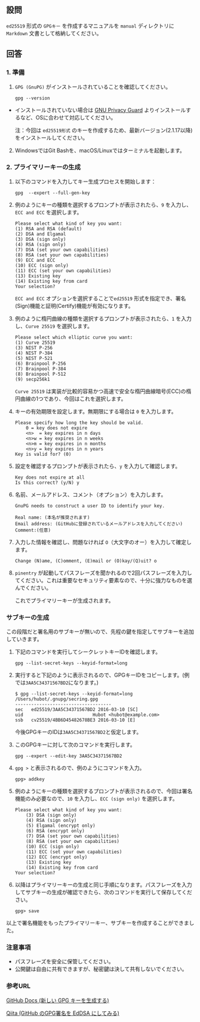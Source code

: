 ## 設問

`ed25519` 形式の `GPGキー` を作成するマニュアルを `manual` ディレクトリに `Markdown` 文書として格納してください。

## 回答

### 1. 準備

1. `GPG (GnuPG)` がインストールされていることを確認してください。

    ```
    gpg --version
    ```

  - インストールされていない場合は [GNU Privacy Guard](https://www.gnupg.org/download/) よりインストールするなど、OSに合わせて対応してください。

    注：今回は `ed25519形式` のキーを作成するため、最新バージョン(2.1.17以降)をインストールしてください。

2. WindowsではGit Bashを、macOS/Linuxではターミナルを起動します。

### 2. プライマリーキーの生成

1. 以下のコマンドを入力してキー生成プロセスを開始します：

    ```
    gpg  --expert --full-gen-key   
    ```

2. 例のようにキーの種類を選択するプロンプトが表示されたら、`9` を入力し、`ECC and ECC` を選択します。

    ```
    Please select what kind of key you want:
    (1) RSA and RSA (default)
    (2) DSA and Elgamal
    (3) DSA (sign only)
    (4) RSA (sign only)
    (7) DSA (set your own capabilities)
    (8) RSA (set your own capabilities)
    (9) ECC and ECC
    (10) ECC (sign only)
    (11) ECC (set your own capabilities)
    (13) Existing key
    (14) Existing key from card
    Your selection?
    ```

    `ECC and ECC` オプションを選択することで`ed25519` 形式を指定でき、署名(Sign)機能と証明(Certify)機能が有効になります。

3. 例のように楕円曲線の種類を選択するプロンプトが表示されたら、`1` を入力し、`Curve 25519` を選択します。

    ```
    Please select which elliptic curve you want:
    (1) Curve 25519
    (3) NIST P-256
    (4) NIST P-384
    (5) NIST P-521
    (6) Brainpool P-256
    (7) Brainpool P-384
    (8) Brainpool P-512
    (9) secp256k1
    ```

     `Curve 25519` は実装が比較的容易かつ高速で安全な楕円曲線暗号(ECC)の楕円曲線の1つであり、今回はこれを選択します。

4. キーの有効期限を設定します。無期限にする場合は `0` を入力します。

    ```
    Please specify how long the key should be valid.
        0 = key does not expire
        <n>  = key expires in n days
        <n>w = key expires in n weeks
        <n>m = key expires in n months
        <n>y = key expires in n years
    Key is valid for? (0) 
    ```

5. 設定を確認するプロンプトが表示されたら、`y` を入力して確認します。

    ```
    Key does not expire at all
    Is this correct? (y/N) y
    ```

6. 名前、メールアドレス、コメント（オプション）を入力します。

    ```
    GnuPG needs to construct a user ID to identify your key.

    Real name: (本名が推奨されます)
    Email address: (GitHubに登録されているメールアドレスを入力してください)
    Comment:(任意)
    ```

7. 入力した情報を確認し、問題なければ `O`（大文字のオー）を入力して確定します。

    ```
    Change (N)ame, (C)omment, (E)mail or (O)kay/(Q)uit? o
    ```

8. `pinentry` が起動してパスフレーズを聞かれるので2回パスフレーズを入力してください。これは重要なセキュリティ要素なので、十分に強力なものを選んでください。

    これでプライマリーキーが生成されます。

### サブキーの生成

この段階だと署名用のサブキーが無いので、先程の鍵を指定してサブキーを追加していきます。

1. 下記のコマンドを実行してシークレットキーIDを確認します。

    ```
    gpg --list-secret-keys --keyid-format=long
    ```

2. 実行すると下記のように表示されるので、GPGキーIDをコピーします。(例では`3AA5C34371567BD2`になります。)

    ```
    $ gpg --list-secret-keys --keyid-format=long
    /Users/hubot/.gnupg/secring.gpg
    ------------------------------------
    sec   ed25519/3AA5C34371567BD2 2016-03-10 [SC]
    uid                          Hubot <hubot@example.com>
    ssb   cv25519/4BB6D45482678BE3 2016-03-10 [E]
    ```

    今後GPGキーのIDは`3AA5C34371567BD2`と仮定します。

3. このGPGキーに対して次のコマンドを実行します。

    ```
    gpg --expert --edit-key 3AA5C34371567BD2
    ```

4. `gpg >` と表示されるので、例のようにコマンドを入力。

   ```
   gpg> addkey
   ```

5. 例のようにキーの種類を選択するプロンプトが表示されるので、今回は署名機能のみ必要なので、`10` を入力し、`ECC (sign only)` を選択します。

    ```
    Please select what kind of key you want:
        (3) DSA (sign only)
        (4) RSA (sign only)
        (5) Elgamal (encrypt only)
        (6) RSA (encrypt only)
        (7) DSA (set your own capabilities)
        (8) RSA (set your own capabilities)
        (10) ECC (sign only)
        (11) ECC (set your own capabilities)
        (12) ECC (encrypt only)
        (13) Existing key
        (14) Existing key from card
    Your selection?
    ```

6. 以降はプライマリーキーの生成と同じ手順になります。パスフレーズを入力してサブキーの生成が確認できたら、次のコマンドを実行して保存してください。

    ```
    gpg> save
    ```

以上で署名機能をもったプライマリーキー、サブキーを作成することができました。

### 注意事項

- パスフレーズを安全に保管してください。
- 公開鍵は自由に共有できますが、秘密鍵は決して共有しないでください。

### 参考URL

[GitHub Docs (新しい GPG キーを生成する)](https://docs.github.com/ja/authentication/managing-commit-signature-verification/generating-a-new-gpg-key?platform=windows)

[Qiita (GitHub のGPG署名を EdDSA にしてみる)](https://qiita.com/nothink/items/4d969dc00eae7cad81ed)